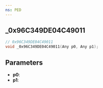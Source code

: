 ```yaml
---
ns: PED
---
```

## _0x96C349DE04C49011

```c
// 0x96C349DE04C49011
void _0x96C349DE04C49011(Any p0, Any p1);
```

## Parameters
* **p0**:
* **p1**:
